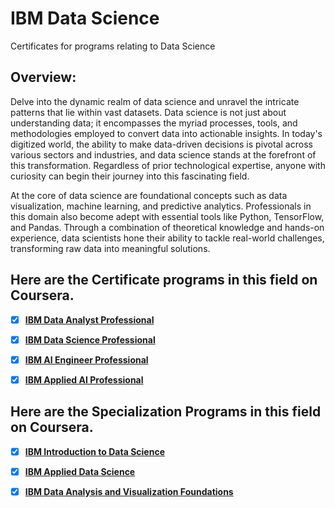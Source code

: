 # IBM Data Science
Certificates for programs relating to Data Science

## Overview:
Delve into the dynamic realm of data science and unravel the intricate patterns that lie within vast datasets. Data science is not just about understanding data; it encompasses the myriad processes, tools, and methodologies employed to convert data into actionable insights. In today's digitized world, the ability to make data-driven decisions is pivotal across various sectors and industries, and data science stands at the forefront of this transformation. Regardless of prior technological expertise, anyone with curiosity can begin their journey into this fascinating field.

At the core of data science are foundational concepts such as data visualization, machine learning, and predictive analytics. Professionals in this domain also become adept with essential tools like Python, TensorFlow, and Pandas. Through a combination of theoretical knowledge and hands-on experience, data scientists hone their ability to tackle real-world challenges, transforming raw data into meaningful solutions.

## Here are the Certificate programs in this field on Coursera.

- [x] [__IBM Data Analyst Professional__](https://github.com/James-E-Porter/IBM_Data_Science/blob/43dca40451f2824cbbbb22c11554052bf6e86c61/IBM_Data_Analyst_Professional/README.md)

- [x] [__IBM Data Science Professional__](https://github.com/James-E-Porter/IBM_Data_Science/blob/43dca40451f2824cbbbb22c11554052bf6e86c61/IBM_Data_Science_Professional/README.md)

- [x] [__IBM AI Engineer Professional__](https://github.com/James-E-Porter/IBM_Data_Science/tree/679a6325ba911fd3820c0061062010a393e05a76/IBM_AI_Engineer_Professional/README.md)

- [x] [__IBM Applied AI Professional__](https://github.com/James-E-Porter/IBM_Data_Science/blob/9b9dd4b4b14d5bd2aee5fb304d3caebcf3b72a89/IBM_Applied_AI_Professional/README.md)

      
## Here are the Specialization Programs in this field on Coursera.

- [x] [__IBM Introduction to Data Science__](https://github.com/James-E-Porter/IBM_Data_Science/blob/43dca40451f2824cbbbb22c11554052bf6e86c61/IBM_Intro_to_Data_Science/README.md)


- [x] [__IBM Applied Data Science__](https://github.com/James-E-Porter/IBM_Data_Science/blob/43dca40451f2824cbbbb22c11554052bf6e86c61/IBM_Applied_Data_Science/README.md)


- [x] [__IBM Data Analysis and Visualization Foundations__](https://github.com/James-E-https://github.com/James-E-Porter/IBM_Data_Science/blob/b229784661138e2d937e5fe301c66ee1529dbed3/IBM_Data_Analysis_Visualization_Foundations/readme.md)
